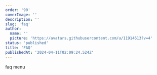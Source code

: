 ```yaml
---
order: '90'
coverImage: ''
description: ''
slug: 'faq'
author:
  name: ''
  picture: 'https://avatars.githubusercontent.com/u/11914613?v=4'
status: 'published'
title: 'FAQ'
publishedAt: '2024-04-11T02:09:24.524Z'
---
```


faq menu